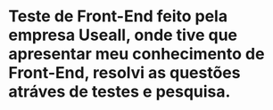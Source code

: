 # Teste de Front-End feito pela empresa Useall, onde tive que apresentar meu conhecimento de Front-End, resolvi as questões atráves de testes e pesquisa. 
